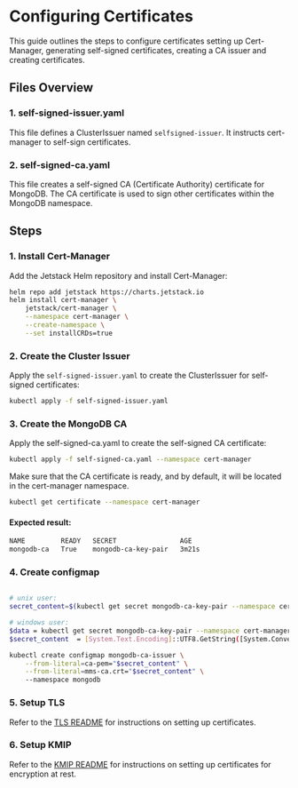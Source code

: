# Configuring Certificates
This guide outlines the steps to configure certificates setting up Cert-Manager, generating self-signed certificates, creating a CA issuer and creating certificates.

## Files Overview

### 1. self-signed-issuer.yaml

This file defines a ClusterIssuer named `selfsigned-issuer`. It instructs cert-manager to self-sign certificates.

### 2. self-signed-ca.yaml

This file creates a self-signed CA (Certificate Authority) certificate for MongoDB. The CA certificate is used to sign other certificates within the MongoDB namespace.


## Steps

### 1. Install Cert-Manager

Add the Jetstack Helm repository and install Cert-Manager:

```sh
helm repo add jetstack https://charts.jetstack.io
helm install cert-manager \
    jetstack/cert-manager \
    --namespace cert-manager \
    --create-namespace \
    --set installCRDs=true
```

### 2. Create the Cluster Issuer
Apply the `self-signed-issuer.yaml` to create the ClusterIssuer for self-signed certificates:
```sh
kubectl apply -f self-signed-issuer.yaml
```

### 3. Create the MongoDB CA
Apply the self-signed-ca.yaml to create the self-signed CA certificate:
```sh
kubectl apply -f self-signed-ca.yaml --namespace cert-manager
```

Make sure that the CA certificate is ready, and by default, it will be located in the cert-manager namespace.
```sh
kubectl get certificate --namespace cert-manager
```

#### Expected result:
```sh
NAME         READY   SECRET                AGE
mongodb-ca   True    mongodb-ca-key-pair   3m21s
```

### 4. Create configmap
```sh

# unix user: 
secret_content=$(kubectl get secret mongodb-ca-key-pair --namespace cert-manager -o jsonpath='{.data.tls\.crt}' | base64 --decode)

# windows user: 
$data = kubectl get secret mongodb-ca-key-pair --namespace cert-manager  -o jsonpath='{.data.tls\.crt}'
$secret_content  = [System.Text.Encoding]::UTF8.GetString([System.Convert]::FromBase64String($data))

kubectl create configmap mongodb-ca-issuer \
    --from-literal=ca-pem="$secret_content" \
    --from-literal=mms-ca.crt="$secret_content" \ 
    --namespace mongodb
```

### 5. Setup TLS
Refer to the [TLS README](tls/readme.md) for instructions on setting up certificates.

### 6. Setup KMIP
Refer to the [KMIP README](kmip/readme.md) for instructions on setting up certificates for encryption at rest.